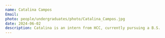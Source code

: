 ```yaml
---
name: Catalina Campos
Email:
photo: people/undergraduates/photo/Catalina_Campos.jpg
date: 2024-06-02
description: Catalina is an intern from HCC, currently pursuing a B.S. degree in Computer Science.
---
```


